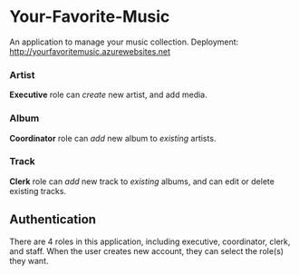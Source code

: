 # Your-Favorite-Music

An application to manage your music collection.
Deployment: http://yourfavoritemusic.azurewebsites.net

### Artist

**Executive** role can *create* new artist, and add media.

### Album

**Coordinator** role can *add* new album to *existing* artists.

### Track

**Clerk** role can *add* new track to *existing* albums, and can edit or delete existing tracks.
 
## Authentication

There are 4 roles in this application, including executive, coordinator, clerk, and staff. When the user creates new account, they can select the role(s) they want.
